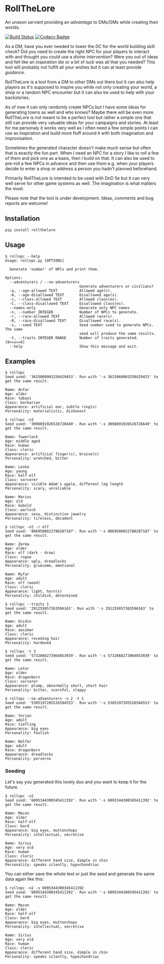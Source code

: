 # RollTheLore
An *unseen servant* providing an *advantage* to DMs/GMs while creating their worlds.

[![Build Status](https://travis-ci.com/geckon/rollthelore.svg?branch=master)](https://travis-ci.com/geckon/rollthelore)
[![Codacy Badge](https://app.codacy.com/project/badge/Grade/9e7cf1c0ae0e4742a03f7d144ab2a680)](https://app.codacy.com/gh/geckon/rollthelore/dashboard?utm_source=gh&utm_medium=referral&utm_content=&utm_campaign=Badge_grade)

As a DM, have you ever needed to lower the *DC* for the world building skill
check? Did you need to create the right NPC for your players to interact with
and thought you could use a *divine intervention*? Were you out of ideas and
felt like an *inspiration die* or a bit of *luck* was all that you needed? This
tool will probably not fulfill all your *wish*es but it can at least provide
*guidance*.

RollTheLore is a tool from a DM to other DMs out there but it can also help
players as it's supposed to inspire you while not only creating your world,
a shop or a random NPC encounter but it can also be used to help with your
backstories.

As of now it can only randomly create NPCs but I have some ideas for generating
towns as well and who knows? Maybe there will be even more. RollTheLore is not
meant to be a perfect tool but rather a simple one that still can provide very
valuable ideas for your campaigns and stories. At least for me personaly it
works very well as I often need a few simple points I can use as inspiration
and build more fluff around it with both imagination and improvisation.

Sometimes the generated character doesn't make much sense but often that is
exactly the fun part. When I need an NPC for a story I like to *roll* a few of
them and pick one as a basis, then I build on that. It can also be used to
pre-roll a few NPCs in advance and then use them e.g. when your players decide
to enter a shop or address a person you hadn't planned beforehand.

Primarily RollTheLore is intended to be used with DnD 5e but it can very well
serve for other game systems as well. The imagination is what matters the most.

Please note that the tool is under development. Ideas, comments and bug reports are
welcome!

## Installation

```
pip install rollthelore
```

## Usage

```
$ rollnpc --help
Usage: rollnpc.py [OPTIONS]

  Generate 'number' of NPCs and print them.

Options:
  --adventurers / --no-adventurers
                                  Generate adventurers or civilians?
  -a, --age-allowed TEXT          Allowed age(s).
  -A, --age-disallowed TEXT       Disallowed age(s).
  -c, --class-allowed TEXT        Allowed class(es).
  -C, --class-disallowed TEXT     Disallowed class(es).
  --names-only                    Generate only NPC names
  -n, --number INTEGER            Number of NPCs to generate.
  -r, --race-allowed TEXT         Allowed race(s).
  -R, --race-disallowed TEXT      Disallowed race(s).
  -s, --seed TEXT                 Seed number used to generate NPCs. The same
                                  seed will produce the same results.
  -t, --traits INTEGER RANGE      Number of traits generated.  [0<=x<=9]
  --help                          Show this message and exit.
```

## Examples

```
$ rollnpc
Seed used: '3625060903250429453'. Run with '-s 3625060903250429453' to get the same result.

Name: Anfar
Age: older
Race: tabaxi
Class: barbarian
Appearance: artificial ear, subtle ring(s)
Personality: materialistic, dishonest
```

```
$ rollnpc -n3
Seed used: '3098691926526726649'. Run with '-s 3098691926526726649' to get the same result.

Name: Towerlock
Age: middle aged
Race: human
Class: cleric
Appearance: artificial finger(s), bruise(s)
Personality: wretched, bitter

Name: Leska
Age: young
Race: half-elf
Class: sorcerer
Appearance: visible Adam's apple, different leg length
Personality: scary, unreliable

Name: Marius
Age: old
Race: kobold
Class: warlock
Appearance: sexy, distinctive jewelry
Personality: tireless, decadent
```

```
$ rollnpc -n2 -r elf
Seed used: '8069506022788287187'. Run with '-s 8069506022788287187' to get the same result.

Name: Zerma
Age: older
Race: elf (dark - drow)
Class: rogue
Appearance: ugly, dreadlocks
Personality: gruesome, emotional

Name: Ryfar
Age: adult
Race: elf (wood)
Class: cleric
Appearance: light, horn(s)
Personality: childish, determined
```

```
$ rollnpc --traits 1
Seed used: '291255857363596163'. Run with '-s 291255857363596163' to get the same result.

Name: Enidin
Age: adult
Race: aasimar
Class: cleric
Appearance: receding hair
Personality: hardened
```

```
$ rollnpc -t 3
Seed used: '5732868273964053039'. Run with '-s 5732868273964053039' to get the same result.

Name: Letor
Age: older
Race: dragonborn
Class: sorcerer
Appearance: plump, abnormally short, short hair
Personality: bitter, scornful, sloppy
```

```
$ rollnpc --no-adventurers -n 2 -t 1
Seed used: '5305197205526584553'. Run with '-s 5305197205526584553' to get the same result.

Name: Yorjan
Age: adult
Race: tiefling
Appearance: big eyes
Personality: foolish

Name: Nalfar
Age: adult
Race: dragonborn
Appearance: dreadlocks
Personality: perverse

```

### Seeding

Let's say you generated this lovely duo and you want to keep it for the future.

```
$ rollnpc -n2
Seed used: '6095344300345411392'. Run with '-s 6095344300345411392' to get the same result.

Name: Macon
Age: older
Race: half-elf
Class: bard
Appearance: big eyes, muttonchops
Personality: intellectual, secretive

Name: Sirius
Age: very old
Race: human
Class: cleric
Appearance: different hand size, dimple in chin
Personality: speaks silently, hypochondriac
```

You can either save the whole text or just the seed and generate the same
data again like this:

```
$ rollnpc -n2 -s 6095344300345411392
Seed used: '6095344300345411392'. Run with '-s 6095344300345411392' to get the same result.

Name: Macon
Age: older
Race: half-elf
Class: bard
Appearance: big eyes, muttonchops
Personality: intellectual, secretive

Name: Sirius
Age: very old
Race: human
Class: cleric
Appearance: different hand size, dimple in chin
Personality: speaks silently, hypochondriac
```
